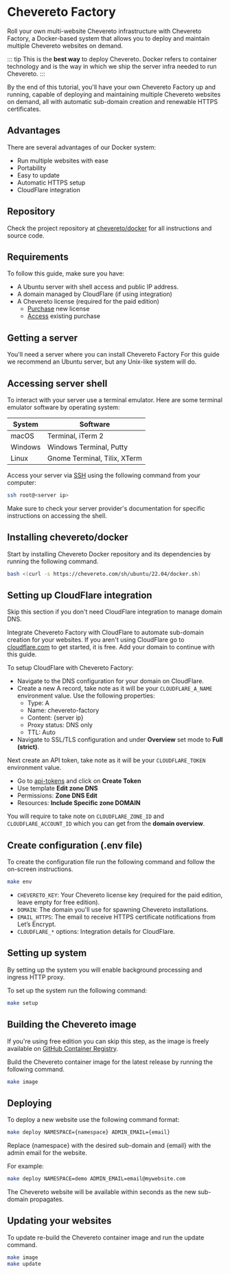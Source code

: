 # Chevereto Factory

Roll your own multi-website Chevereto infrastructure with Chevereto Factory, a Docker-based system that allows you to deploy and maintain multiple Chevereto websites on demand.

::: tip
This is the **best way** to deploy Chevereto. Docker refers to container technology and is the way in which we ship the server infra needed to run Chevereto.
:::

By the end of this tutorial, you'll have your own Chevereto Factory up and running, capable of deploying and maintaining multiple Chevereto websites on demand, all with automatic sub-domain creation and renewable HTTPS certificates.

## Advantages

There are several advantages of our Docker system:

* Run multiple websites with ease
* Portability
* Easy to update
* Automatic HTTPS setup
* CloudFlare integration

## Repository

Check the project repository at [chevereto/docker](https://github.com/chevereto/docker) for all instructions and source code.

## Requirements

To follow this guide, make sure you have:

* A Ubuntu server with shell access and public IP address.
* A domain managed by CloudFlare (if using integration)
* A Chevereto license (required for the paid edition)
  * [Purchase](https://chevereto.com/pricing) new license
  * [Access](https://chevereto.com/panel/license) existing purchase

## Getting a server

You'll need a server where you can install Chevereto Factory For this guide we recommend an Ubuntu server, but any Unix-like system will do.

## Accessing server shell

To interact with your server use a terminal emulator. Here are some terminal emulator software by operating system:

| System  | Software                     |
| ------- | ---------------------------- |
| macOS   | Terminal, iTerm 2            |
| Windows | Windows Terminal, Putty      |
| Linux   | Gnome Terminal, Tilix, XTerm |

Access your server via [SSH](https://en.wikipedia.org/wiki/Secure_Shell) using the following command from your computer:

```sh
ssh root@<server ip>
```

Make sure to check your server provider's documentation for specific instructions on accessing the shell.

## Installing chevereto/docker

Start by installing Chevereto Docker repository and its dependencies by running the following command.

```sh
bash <(curl -s https://chevereto.com/sh/ubuntu/22.04/docker.sh)
```

## Setting up CloudFlare integration

Skip this section if you don't need CloudFlare integration to manage domain DNS.

Integrate Chevereto Factory with CloudFlare to automate sub-domain creation for your websites. If you aren't using CloudFlare go to [cloudflare.com](https://cloudflare.com) to get started, it is free. Add your domain to continue with this guide.

To setup CloudFlare with Chevereto Factory:

* Navigate to the DNS configuration for your domain on CloudFlare.
* Create a new A record, take note as it will be your `CLOUDFLARE_A_NAME` environment value. Use the following properties:
  * Type: A
  * Name: chevereto-factory
  * Content: {server ip}
  * Proxy status: DNS only
  * TTL: Auto
* Navigate to SSL/TLS configuration and under **Overview** set mode to **Full (strict)**.

Next create an API token, take note as it will be your `CLOUDFLARE_TOKEN` environment value.

* Go to [api-tokens](https://dash.cloudflare.com/profile/api-tokens) and click on **Create Token**
* Use template **Edit zone DNS**
* Permissions: **Zone DNS Edit**
* Resources: **Include Specific zone DOMAIN**

You will require to take note on `CLOUDFLARE_ZONE_ID` and `CLOUDFLARE_ACCOUNT_ID` which you can get from the **domain overview**.

## Create configuration (.env file)

To create the configuration file run the following command and follow the on-screen instructions.

```sh
make env
```

* `CHEVERETO_KEY`: Your Chevereto license key (required for the paid edition, leave empty for free edition).
* `DOMAIN`: The domain you'll use for spawning Chevereto installations.
* `EMAIL_HTTPS`: The email to receive HTTPS certificate notifications from Let’s Encrypt.
* `CLOUDFLARE_*` options: Integration details for CloudFlare.

## Setting up system

By setting up the system you will enable background processing and ingress HTTP proxy.

To set up the system run the following command:

```sh
make setup
```

## Building the Chevereto image

If you're using free edition you can skip this step, as the image is freely available on [GitHub Container Registry](https://github.com/chevereto/chevereto/pkgs/container/chevereto).

Build the Chevereto container image for the latest release by running the following command.

```sh
make image
```

## Deploying

To deploy a new website use the following command format:

```sh
make deploy NAMESPACE={namespace} ADMIN_EMAIL={email}
```

Replace {namespace} with the desired sub-domain and {email} with the admin email for the website.

For example:

```sh
make deploy NAMESPACE=demo ADMIN_EMAIL=email@mywebsite.com
```

The Chevereto website will be available within seconds as the new sub-domain propagates.

## Updating your websites

To update re-build the Chevereto container image and run the update command.

```sh
make image
make update
```
